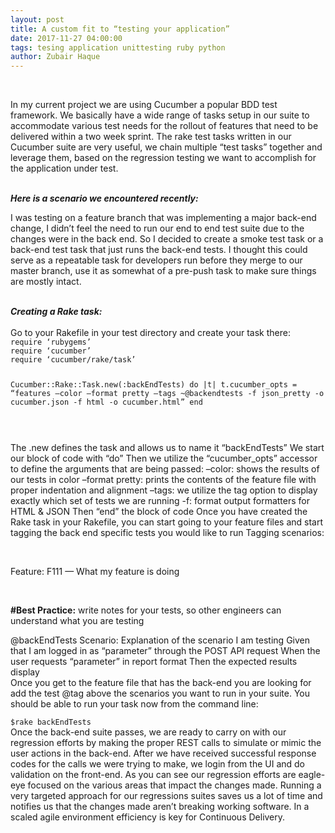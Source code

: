 ```yaml
---
layout: post
title: A custom fit to “testing your application”
date: 2017-11-27 04:00:00
tags: tesing application unittesting ruby python
author: Zubair Haque
---
```




<br>
<p>In my current project we are using Cucumber a popular BDD test framework. We basically have a wide range of tasks setup in our suite to accommodate various test needs for the rollout of features that need to be delivered within a two week sprint. The rake test tasks written in our Cucumber suite are very useful, we chain multiple “test tasks” together and leverage them, based on the regression testing we want to accomplish for the application under test.<p>
<br>
<b><i>Here is a scenario we encountered recently:</i></b>
<br>
<p>I was testing on a feature branch that was implementing a major back-end change, I didn’t feel the need to run our end to end test suite due to the changes were in the back end. So I decided to create a smoke test task or a back-end test task that just runs the back-end tests. I thought this could serve as a repeatable task for developers run before they merge to our master branch, use it as somewhat of a pre-push task to make sure things are mostly intact.
</p><br><b><i>
  Creating a Rake task:</b></i><br>
<br>
Go to your Rakefile in your test directory and create your task there:
<code>
require ‘rubygems’
require ‘cucumber’
require ‘cucumber/rake/task’

Cucumber::Rake::Task.new(:backEndTests) do |t|
t.cucumber_opts = “features –color –format pretty –tags ~@backendtests -f json_pretty -o cucumber.json -f html -o cucumber.html”
end

</code>
<br><p>
The .new defines the task and allows us to name it “backEndTests”
We start our block of code with “do”
Then we utilize the “cucumber_opts” accessor to define the arguments that are being passed:
–color: shows the results of our tests in color
–format pretty: prints the contents of the feature file with proper indentation and alignment
–tags: we utilize the tag option to display exactly which set of tests we are running
-f: format output formatters for HTML & JSON
Then “end” the block of code
Once you have created the Rake task in your Rakefile, you can start going to your feature files and start tagging the back end specific tests you would like to run
Tagging scenarios:
</p><br>
<p>Feature: F111 — What my feature is doing</p><br>

<b>#Best Practice:</b> write notes for your tests, so other engineers can understand what you are testing
</p>
@backEndTests
Scenario: Explanation of the scenario I am testing
Given that I am logged in as “parameter” through the POST API request
When the user requests “parameter” in report format
Then the expected results display
<br>
Once you get to the feature file that has the back-end you are looking for add the test @tag above the scenarios you want to run in your suite.
You should be able to run your task now from the command line:
<br><code>
$rake backEndTests</code>
<br>
Once the back-end suite passes, we are ready to carry on with our regression efforts by making the proper REST calls to simulate or mimic the user actions in the back-end. After we have received successful response codes for the calls we were trying to make, we login from the UI and do validation on the front-end. As you can see our regression efforts are eagle-eye focused on the various areas that impact the changes made. Running a very targeted approach for our regressions suites saves us a lot of time and notifies us that the changes made aren’t breaking working software. In a scaled agile environment efficiency is key for Continuous Delivery.
